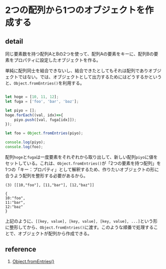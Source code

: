 # 2つの配列から1つのオブジェクトを作成する

## detail

同じ要素数を持つ配列AとBの2つを使って、配列Aの要素をキーに、配列Bの要素をプロパティに設定したオブジェクトを作る。

単純に配列同士を結合できないし、結合できたとしてもそれは配列でありオブジェクトではない。では、オブジェクトとして出力するためにはどうするかというと、`Object.fromEntries()`を利用する。

```javascript

let hoge = [10, 11, 12];
let fuga = ['foo', 'bar', 'baz'];

let piyo = [];
hoge.forEach((val, idx)=>{
    piyo.push([val, fuga[idx]]);
});

let foo = Object.fromEntries(piyo);

console.log(piyo);
console.log(foo);
```

配列`hoge`と`fuga`は一度要素をそれぞれから取り出して、新しい配列`piyo`に値をセットしている。これは、`Object.fromEntries()`が「2つの要素を持つ配列」を1つの「キー：プロパティ」として解釈するため、作りたいオブジェクトの形に合うよう配列を整形する必要があるから。

```console
(3) [[10,"foo"], [11,"bar"], [12,"baz"]]

{
10:"foo",
11:"bar",
12:"baz"
}
```

上記のように、`[[key, value], [key, value], [key, value], ...]`という形に整形してから、`Object.fromEntries()`に渡す。このような順番で処理することで、オブジェクトが配列から作成できる。

## reference

1. [Object.fromEntries()](https://developer.mozilla.org/ja/docs/Web/JavaScript/Reference/Global_Objects/Object/fromEntries)

